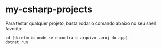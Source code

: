 # my-csharp-projects

Para testar qualquer projeto, basta rodar o comando abaixo no seu shell favorito:
```
cd [diretório onde se encontra o arquivo .proj do app]
dotnet run
```
